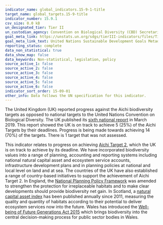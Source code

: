 ```yaml
---
indicator_name: global_indicators.15-9-1-title
target_name: global_targets.15-9-title
indicator_number: 15.9.1
csv_size: 0.0 kB
un_designated_tier: Tier II
un_custodian_agency: Convention on Biological Diversity (CBD) Secretariat, UN Environment (UNEP)
goal_meta_link: https://unstats.un.org/sdgs/tierIII-indicators/files/Tier3-15-09-01.pdf
goal_meta_link_text: United Nations Sustainable Development Goals Metadata (PDF 4.0 MB)
reporting_status: complete
data_non_statistical: true
data_show_map: false
data_keywords: Non-statistical, legislation, policy
source_active_1: false
source_active_2: false
source_active_3: false
source_active_4: false
source_active_5: false
source_active_6: false
indicator_sort_order: 15-09-01
other_info: Data follows the UN specification for this indicator. 
---
```

The United Kingdom (UK) reported progress against the Aichi biodiversity targets as opposed to national targets to the United Nations Convention on Biological Diversity.  The UK published its [sixth national report](https://jncc.gov.uk/our-work/united-kingdom-s-6th-national-report-to-the-convention-on-biological-diversity/) in March 2019.  This report showed the UK is on track to achieve 5 (25%) of the Aichi Targets by their deadlines. Progress is being made towards achieving 14 (70%) of the targets. There is 1 target that was not assessed. 

This indicator relates to progress on achieving [Aichi Target 2](https://www.cbd.int/sp/targets/), which the UK is on track to achieve by its deadline. We have incorporated biodiversity values into a range of planning, accounting and reporting systems including national natural capital asset and ecosystem service accounts, infrastructure development plans and in planning policies at national and local level on land and at sea. The countries of the UK have also established a range of country-based initiatives to support the achievement of Aichi Target 2. In England, the [National Planning Policy Framework](https://assets.publishing.service.gov.uk/government/uploads/system/uploads/attachment_data/file/810197/NPPF_Feb_2019_revised.pdf) was amended to strengthen the protection for irreplaceable habitats and to make clear developments should provide biodiversity net gain. In Scotland, a [natural capital asset index](https://www.nature.scot/professional-advice/planning-and-development/social-and-economic-benefits-nature/natural-capital-asset-index) has been published annually since 2011, measuring the quality and quantity of habitats according to their potential to deliver ecosystem services now into the future. Wales has introduced the [Well-being of Future Generations Act 2015](https://futuregenerations.wales/about-us/future-generations-act/) which brings biodiversity into the central decision-making process for public sector bodies in Wales.  